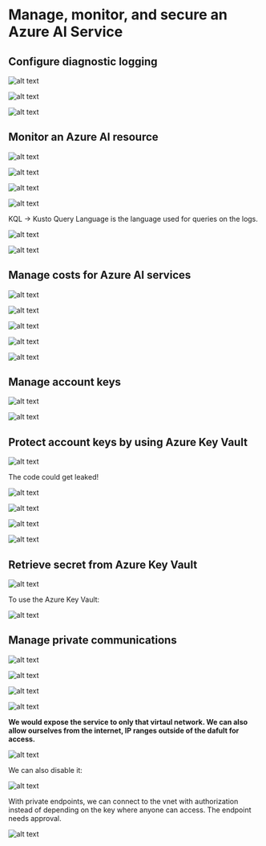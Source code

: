# Manage, monitor, and secure an Azure AI Service

## Configure diagnostic logging

![alt text](image-41.png)

![alt text](image-42.png)

![alt text](image-43.png)

## Monitor an Azure AI resource

![alt text](image-44.png)

![alt text](image-45.png)

![alt text](image-46.png)

![alt text](image-47.png)

KQL -> Kusto Query Language is the language used for queries on the logs.

![alt text](image-48.png)

![alt text](image-49.png)

## Manage costs for Azure AI services

![alt text](image-50.png)

![alt text](image-51.png)

![alt text](image-52.png)

![alt text](image-53.png)

![alt text](image-54.png)

## Manage account keys

![alt text](image-56.png)

![alt text](image-57.png)

## Protect account keys by using Azure Key Vault

![alt text](image-58.png)

The code could get leaked!

![alt text](image-59.png)

![alt text](image-60.png)

![alt text](image-61.png)

![alt text](image-62.png)

## Retrieve secret from Azure Key Vault

![alt text](image-63.png)

To use the Azure Key Vault:

![alt text](image-64.png)

## Manage private communications

![alt text](image-65.png)

![alt text](image-66.png)

![alt text](image-67.png)

![alt text](image-68.png)

**We would expose the service to only that virtaul network. We can also allow ourselves from the internet, IP ranges outside of the dafult for access.**

![alt text](image-69.png)

We can also disable it:

![alt text](image-70.png)

With private endpoints, we can connect to the vnet with authorization instead of depending on the key where anyone can access. The endpoint needs approval.

![alt text](image-71.png)
